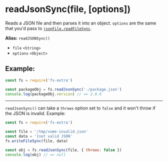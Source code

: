# readJsonSync(file, [options])

Reads a JSON file and then parses it into an object. `options` are the same
that you'd pass to [`jsonFile.readFileSync`](https://github.com/jprichardson/node-jsonfile#readfilesyncfilename-options).

**Alias:** `readJSONSync()`

- `file` `<String>`
- `options` `<Object>`

## Example:

```js
const fs = require('fs-extra')

const packageObj = fs.readJsonSync('./package.json')
console.log(packageObj.version) // => 2.0.0
```

---

`readJsonSync()` can take a `throws` option set to `false` and it won't throw if the JSON is invalid. Example:

```js
const fs = require('fs-extra')

const file = '/tmp/some-invalid.json'
const data = '{not valid JSON'
fs.writeFileSync(file, data)

const obj = fs.readJsonSync(file, { throws: false })
console.log(obj) // => null
```
